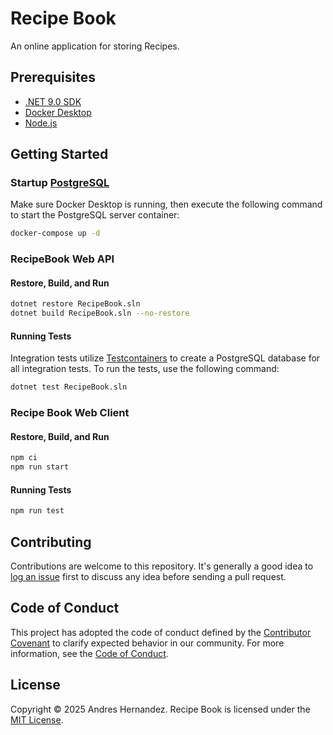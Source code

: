 # Recipe Book

An online application for storing Recipes.

## Prerequisites

- [.NET 9.0 SDK](https://dotnet.microsoft.com/download)
- [Docker Desktop](https://www.docker.com/products/docker-desktop)
- [Node.js](https://nodejs.org)

## Getting Started

### Startup [PostgreSQL](https://www.postgresql.org/)

Make sure Docker Desktop is running, then execute the following command to start the PostgreSQL server container:

```bash
docker-compose up -d
```
### RecipeBook Web API

#### Restore, Build, and Run

```bash
dotnet restore RecipeBook.sln
dotnet build RecipeBook.sln --no-restore
```

#### Running Tests

Integration tests utilize [Testcontainers](https://dotnet.testcontainers.org/) to create a PostgreSQL database for all integration tests. To run the tests, use the following command:

```bash
dotnet test RecipeBook.sln
```

### Recipe Book Web Client

#### Restore, Build, and Run

```bash
npm ci
npm run start
```

#### Running Tests

```bash
npm run test
```

## Contributing

Contributions are welcome to this repository. It's generally a good idea to [log an issue](https://github.com/andhernand/recipebook/issues/new/choose) first to discuss any idea before sending a pull request.

## Code of Conduct

This project has adopted the code of conduct defined by the [Contributor Covenant](https://contributor-covenant.org) to clarify expected behavior in our community. For more information, see the [Code of Conduct](CODE_OF_CONDUCT.md).

## License

Copyright &copy; 2025 Andres Hernandez. Recipe Book is licensed under the [MIT License](LICENSE).
